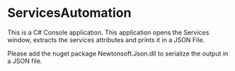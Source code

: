 # ServicesAutomation

This is a C# Console application. This application opens the Services window, extracts the services attributes and prints it in a JSON File.

Please add the nuget package Newtonsoft.Json.dll to serialize the output in a JSON
file.
